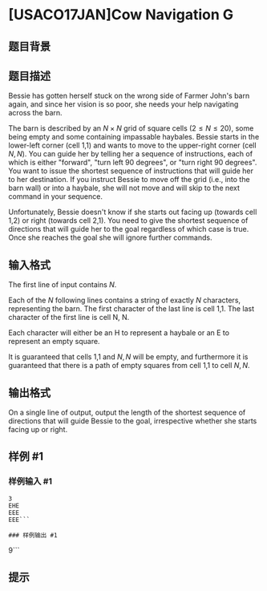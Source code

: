 # [USACO17JAN]Cow Navigation G

## 题目背景



## 题目描述

Bessie has gotten herself stuck on the wrong side of Farmer John's barn again, and since her vision is so poor, she needs your help navigating across the barn.

The barn is described by an $N \times N$ grid of square cells ($2 \leq N \leq 20$), some being empty and some containing impassable haybales. Bessie starts in the lower-left corner (cell 1,1) and wants to move to the upper-right corner (cell $N,N$). You can guide her by telling her a sequence of instructions, each of which is either "forward", "turn left 90 degrees", or "turn right 90 degrees". You want to issue the shortest sequence of instructions that will guide her to her destination. If you instruct Bessie to move off the grid (i.e., into the barn wall) or into a haybale, she will not move and will skip to the next command in your sequence.

Unfortunately, Bessie doesn't know if she starts out facing up (towards cell 1,2) or right (towards cell 2,1). You need to give the shortest sequence of directions that will guide her to the goal regardless of which case is true. Once she reaches the goal she will ignore further commands.



## 输入格式

The first line of input contains $N$.

Each of the $N$ following lines contains a string of exactly $N$ characters, representing the barn. The first character of the last line is cell 1,1. The last character of the first line is cell N, N.

Each character will either be an H to represent a haybale or an E to represent an empty square.

It is guaranteed that cells 1,1 and $N,N$ will be empty, and furthermore it is guaranteed that there is a path of empty squares from cell 1,1 to cell $N, N$.


## 输出格式

On a single line of output, output the length of the shortest sequence of directions that will guide Bessie to the goal, irrespective whether she starts facing up or right.


## 样例 #1

### 样例输入 #1
```
3
EHE
EEE
EEE```

### 样例输出 #1

```
9```

## 提示


